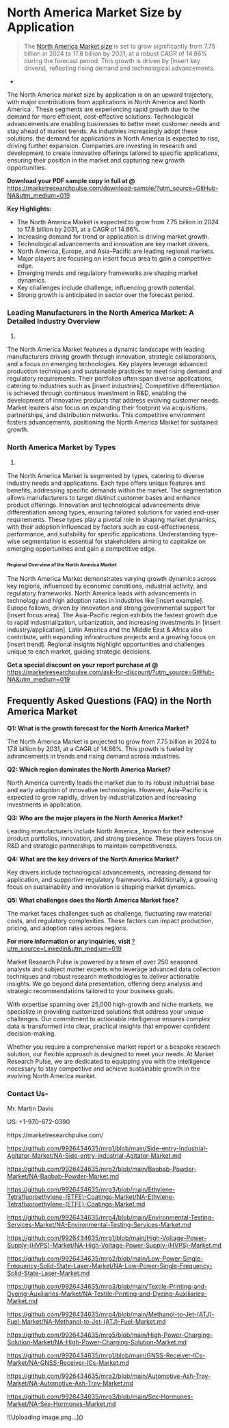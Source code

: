 <h1>North America  Market&nbsp;Size by Application</h1><blockquote><p>The <a href="https://marketresearchpulse.com/download-sample/?utm_source=GitHub-NA&amp;utm_medium=019">North America  Market size</a> is set to grow significantly from 7.75 billion in 2024 to 17.8 billion by 2031, at a robust CAGR of 14.86% during the forecast period. This growth is driven by [insert key drivers], reflecting rising demand and technological advancements.</p></blockquote><ul><li></li></ul><p>The North America  market size by application is on an upward trajectory, with major contributions from applications in North America  and North America . These segments are experiencing rapid growth due to the demand for more efficient, cost-effective solutions. Technological advancements are enabling businesses to better meet customer needs and stay ahead of market trends. As industries increasingly adopt these solutions, the demand for applications in North America  is expected to rise, driving further expansion. Companies are investing in research and development to create innovative offerings tailored to specific applications, ensuring their position in the market and capturing new growth opportunities.</p><p><strong>Download your PDF sample copy in full at @ </strong><a href="https://marketresearchpulse.com/download-sample/?utm_source=GitHub-NA&amp;utm_medium=019">https://marketresearchpulse.com/download-sample/?utm_source=GitHub-NA&amp;utm_medium=019</a></p><p><strong>Key Highlights: </strong></p><ul><li>The North America  Market is expected to grow from 7.75 billion in 2024 to 17.8 billion by 2031, at a CAGR of 14.86%.</li><li>Increasing demand for trend or application is driving market growth.</li><li>Technological advancements and innovation are key market drivers.</li><li>North America, Europe, and Asia-Pacific are leading regional markets.</li><li>Major players are focusing on insert focus area to gain a competitive edge.</li><li>Emerging trends and regulatory frameworks are shaping market dynamics.</li><li>Key challenges include challenge, influencing growth potential.</li><li>Strong growth is anticipated in sector over the forecast period.</li></ul><h3>Leading Manufacturers in the North America  Market: A Detailed Industry Overview</h3><ol><li></li></ol><div class="flex max-w-full flex-col flex-grow"><div class="min-h-8 text-message flex w-full flex-col items-end gap-2 whitespace-normal break-words [.text-message+&amp;]:mt-5" dir="auto" data-message-author-role="assistant" data-message-id="fd8432e4-4910-450d-b182-61b7bfb0a01f" data-message-model-slug="gpt-4o"><div class="flex w-full flex-col gap-1 empty:hidden first:pt-[3px]"><div class="markdown prose w-full break-words dark:prose-invert light"><p>The North America  Market features a dynamic landscape with leading manufacturers driving growth through innovation, strategic collaborations, and a focus on emerging technologies. Key players leverage advanced production techniques and sustainable practices to meet rising demand and regulatory requirements. Their portfolios often span diverse applications, catering to industries such as [insert industries]. Competitive differentiation is achieved through continuous investment in R&amp;D, enabling the development of innovative products that address evolving customer needs. Market leaders also focus on expanding their footprint via acquisitions, partnerships, and distribution networks. This competitive environment fosters advancements, positioning the North America  Market for sustained growth.</p></div></div></div></div><h3>North America  Market by Types</h3><ol><li></li></ol><div class="flex max-w-full flex-col flex-grow"><div class="min-h-8 text-message flex w-full flex-col items-end gap-2 whitespace-normal break-words [.text-message+&amp;]:mt-5" dir="auto" data-message-author-role="assistant" data-message-id="084470be-0bb7-4664-bddf-5156b4f41249" data-message-model-slug="gpt-4o-mini"><div class="flex w-full flex-col gap-1 empty:hidden first:pt-[3px]"><div class="markdown prose w-full break-words dark:prose-invert light"><p>The North America  Market is segmented by types, catering to diverse industry needs and applications. Each type offers unique features and benefits, addressing specific demands within the market. The segmentation allows manufacturers to target distinct customer bases and enhance product offerings. Innovation and technological advancements drive differentiation among types, ensuring tailored solutions for varied end-user requirements. These types play a pivotal role in shaping market dynamics, with their adoption influenced by factors such as cost-effectiveness, performance, and suitability for specific applications. Understanding type-wise segmentation is essential for stakeholders aiming to capitalize on emerging opportunities and gain a competitive edge.</p></div></div></div></div><h3><span style="font-size: 11px;">Regional Overview of the North America  Market</span></h3><div class="flex max-w-full flex-col flex-grow"><div class="min-h-8 text-message flex w-full flex-col items-end gap-2 whitespace-normal break-words [.text-message+&amp;]:mt-5" dir="auto" data-message-author-role="assistant" data-message-id="e9038762-ce64-4e30-91c9-9bd413514231" data-message-model-slug="gpt-4o-mini"><div class="flex w-full flex-col gap-1 empty:hidden first:pt-[3px]"><div class="markdown prose w-full break-words dark:prose-invert light"><p>The North America  Market demonstrates varying growth dynamics across key regions, influenced by economic conditions, industrial activity, and regulatory frameworks. North America leads with advancements in technology and high adoption rates in industries like [insert example]. Europe follows, driven by innovation and strong governmental support for [insert focus area]. The Asia-Pacific region exhibits the fastest growth due to rapid industrialization, urbanization, and increasing investments in [insert industry/application]. Latin America and the Middle East &amp; Africa also contribute, with expanding infrastructure projects and a growing focus on [insert trend]. Regional insights highlight opportunities and challenges unique to each market, guiding strategic decisions.</p></div></div></div></div><p><strong>Get a special discount on your report purchase at @ </strong><a href="https://marketresearchpulse.com/ask-for-discount/?utm_source=GitHub-NA&amp;utm_medium=019">https://marketresearchpulse.com/ask-for-discount/?utm_source=GitHub-NA&amp;utm_medium=019</a></p><h2>Frequently Asked Questions (FAQ) in the North America  Market</h2><p><strong>Q1: What is the growth forecast for the North America  Market?</strong></p><p>The North America  Market is projected to grow from 7.75 billion in 2024 to 17.8 billion by 2031, at a CAGR of 14.86%. This growth is fueled by advancements in trends and rising demand across industries.</p><p><strong>Q2: Which region dominates the North America  Market?</strong></p><p>North America currently leads the market due to its robust industrial base and early adoption of innovative technologies. However, Asia-Pacific is expected to grow rapidly, driven by industrialization and increasing investments in application.</p><p><strong>Q3: Who are the major players in the North America  Market?</strong></p><p>Leading manufacturers include North America , known for their extensive product portfolios, innovation, and strong presence. These players focus on R&amp;D and strategic partnerships to maintain competitiveness.</p><p><strong>Q4: What are the key drivers of the North America  Market?</strong></p><p>Key drivers include technological advancements, increasing demand for application, and supportive regulatory frameworks. Additionally, a growing focus on sustainability and innovation is shaping market dynamics.</p><p><strong>Q5: What challenges does the North America  Market face?</strong></p><p>The market faces challenges such as challenge, fluctuating raw material costs, and regulatory complexities. These factors can impact production, pricing, and adoption rates across regions.</p><p><strong>For more information or any inquiries, visit&nbsp;</strong><a href="?utm_source=Linkedin&utm_medium=019">?utm_source=Linkedin&utm_medium=019</a></p><p>Market Research Pulse is powered by a team of over 250 seasoned analysts and subject matter experts who leverage advanced data collection techniques and robust research methodologies to deliver actionable insights. We go beyond data presentation, offering deep analysis and strategic recommendations tailored to your business goals.</p><p>With expertise spanning over 25,000 high-growth and niche markets, we specialize in providing customized solutions that address your unique challenges. Our commitment to actionable intelligence ensures complex data is transformed into clear, practical insights that empower confident decision-making.</p><p>Whether you require a comprehensive market report or a bespoke research solution, our flexible approach is designed to meet your needs. At Market Research Pulse, we are dedicated to equipping you with the intelligence necessary to stay competitive and achieve sustainable growth in the evolving North America  market.</p><h3><strong>Contact Us-</strong></h3><p>Mr. Martin Davis</p><p>US: +1-970-672-0390</p><p>https://marketresearchpulse.com/</p><p><a href="https://github.com/9926434635/mrp1/blob/main/Side-entry-Industrial-Agitator-Market/NA-Side-entry-Industrial-Agitator-Market.md">https://github.com/9926434635/mrp1/blob/main/Side-entry-Industrial-Agitator-Market/NA-Side-entry-Industrial-Agitator-Market.md</a></p><p><a href="https://github.com/9926434635/mrp2/blob/main/Baobab-Powder-Market/NA-Baobab-Powder-Market.md">https://github.com/9926434635/mrp2/blob/main/Baobab-Powder-Market/NA-Baobab-Powder-Market.md</a></p><p><a href="https://github.com/9926434635/mrp3/blob/main/Ethylene-Tetrafluoroethylene-(ETFE)-Coatings-Market/NA-Ethylene-Tetrafluoroethylene-(ETFE)-Coatings-Market.md">https://github.com/9926434635/mrp3/blob/main/Ethylene-Tetrafluoroethylene-(ETFE)-Coatings-Market/NA-Ethylene-Tetrafluoroethylene-(ETFE)-Coatings-Market.md</a></p><p><a href="https://github.com/9926434635/mrp4/blob/main/Environmental-Testing-Services-Market/NA-Environmental-Testing-Services-Market.md">https://github.com/9926434635/mrp4/blob/main/Environmental-Testing-Services-Market/NA-Environmental-Testing-Services-Market.md</a></p><p><a href="https://github.com/9926434635/mrp1/blob/main/High-Voltage-Power-Supply-(HVPS)-Market/NA-High-Voltage-Power-Supply-(HVPS)-Market.md">https://github.com/9926434635/mrp1/blob/main/High-Voltage-Power-Supply-(HVPS)-Market/NA-High-Voltage-Power-Supply-(HVPS)-Market.md</a></p><p><a href="https://github.com/9926434635/mrp2/blob/main/Low-Power-Single-Frequency-Solid-State-Laser-Market/NA-Low-Power-Single-Frequency-Solid-State-Laser-Market.md">https://github.com/9926434635/mrp2/blob/main/Low-Power-Single-Frequency-Solid-State-Laser-Market/NA-Low-Power-Single-Frequency-Solid-State-Laser-Market.md</a></p><p><a href="https://github.com/9926434635/mrp3/blob/main/Textile-Printing-and-Dyeing-Auxiliaries-Market/NA-Textile-Printing-and-Dyeing-Auxiliaries-Market.md">https://github.com/9926434635/mrp3/blob/main/Textile-Printing-and-Dyeing-Auxiliaries-Market/NA-Textile-Printing-and-Dyeing-Auxiliaries-Market.md</a></p><p><a href="https://github.com/9926434635/mrp4/blob/main/Methanol-to-Jet-(ATJ)-Fuel-Market/NA-Methanol-to-Jet-(ATJ)-Fuel-Market.md">https://github.com/9926434635/mrp4/blob/main/Methanol-to-Jet-(ATJ)-Fuel-Market/NA-Methanol-to-Jet-(ATJ)-Fuel-Market.md</a></p><p><a href="https://github.com/9926434635/mrp5/blob/main/High-Power-Charging-Solution-Market/NA-High-Power-Charging-Solution-Market.md">https://github.com/9926434635/mrp5/blob/main/High-Power-Charging-Solution-Market/NA-High-Power-Charging-Solution-Market.md</a></p><p><a href="https://github.com/9926434635/mrp1/blob/main/GNSS-Receiver-ICs-Market/NA-GNSS-Receiver-ICs-Market.md">https://github.com/9926434635/mrp1/blob/main/GNSS-Receiver-ICs-Market/NA-GNSS-Receiver-ICs-Market.md</a></p><p><a href="https://github.com/9926434635/mrp2/blob/main/Automotive-Ash-Tray-Market/NA-Automotive-Ash-Tray-Market.md">https://github.com/9926434635/mrp2/blob/main/Automotive-Ash-Tray-Market/NA-Automotive-Ash-Tray-Market.md</a></p><p><a href="https://github.com/9926434635/mrp3/blob/main/Sex-Hormones-Market/NA-Sex-Hormones-Market.md">https://github.com/9926434635/mrp3/blob/main/Sex-Hormones-Market/NA-Sex-Hormones-Market.md</a></p>
![Uploading image.png…]()
